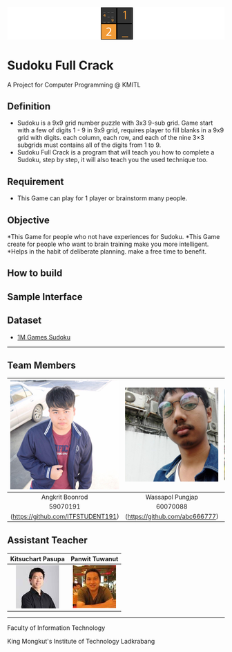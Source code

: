﻿![](/src/resource/readmeImg/banner.png)

# Sudoku Full Crack
A Project for Computer Programming @ KMITL

## Definition
* Sudoku is a 9x9 grid number puzzle with 3x3 9-sub grid. Game start with a few of digits 1 - 9 in 9x9 grid,
requires player to fill blanks in a 9x9 grid with digits. each column, each row, and each of the nine 3×3 subgrids must contains all of the digits from 1 to 9.
* Sudoku Full Crack is a program that will teach you how to complete a Sudoku, step by step, it will also teach you the used technique too.

## Requirement 
* This Game can play for 1 player or brainstorm many people.

## Objective
*This Game for people who not have experiences for Sudoku.
*This Game create for people who want to brain training make you more intelligent.
*Helps in the habit of deliberate planning. make a free time to benefit.

## How to build

## Sample Interface

## Dataset
* [1M Games Sudoku](https://www.kaggle.com/bryanpark/sudoku)

---

## Team Members
|![](/src/resource/readmeImg/pic_59070191.jpg)|![](/src/resource/readmeImg/pic_60070088.jpg)|![](/src/resource/readmeImg/pic_60070099.jpg)|
|:-:|:-:|:-:|
|Angkrit Boonrod|Wassapol Pungjap|Supakit Rodthong|
|59070191|60070088|60070099|
|(https://github.com/ITFSTUDENT191)|(https://github.com/abc666777)|(https://github.com/KurokoChu)


## Assistant Teacher
|Kitsuchart Pasupa|Panwit Tuwanut|
|:-:|:-:|
|![](/src/resource/readmeImg/pic_Oung.png)|![](/src/resource/readmeImg/pic_Panwit.png)|

---

Faculty of Information Technology

King Mongkut's Institute of Technology Ladkrabang
